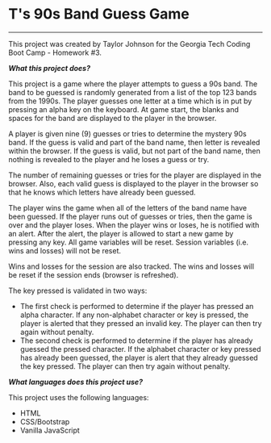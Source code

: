# T's 90s Band Guess Game 
--------------------------------------------------------------------------------------------------------------------

This project was created by Taylor Johnson for the Georgia Tech Coding Boot Camp - Homework #3.

__*What this project does?*__

This project is a game where the player attempts to guess a 90s band. The band to be guessed is randomly generated from a list of the top 123 bands from the 1990s. The player guesses one letter at a time which is in put by pressing an alpha key on the keyboard. At game start, the blanks and spaces for the band are displayed to the player in the browser.

A player is given nine (9) guesses or tries to determine the mystery 90s band. If the guess is valid and part of the band name, then letter is revealed within the browser. If the guess is valid, but not part of the band name, then nothing is revealed to the player and he loses a guess or try.

The number of remaining guesses or tries for the player are displayed in the browser. Also, each valid guess is displayed to the player in the browser so that he knows which letters have already been guessed.

The player wins the game when all of the letters of the band name have been guessed. If the player runs out of guesses or tries, then the game is over and the player loses. When the player wins or loses, he is notified with an alert. After the alert, the player is allowed to start a new game by pressing any key. All game variables will be reset. Session variables (i.e. wins and losses) will not be reset.

Wins and losses for the session are also tracked. The wins and losses will be reset if the session ends (browser is refreshed).

The key pressed is validated in two ways:
* The first check is performed to determine if the player has pressed an alpha character. If any non-alphabet character or key is pressed, the player is alerted that they pressed an invalid key. The player can then try again without penalty.
* The second check is performed to determine if the player has already guessed the pressed character. If the alphabet character or key pressed has already been guessed, the player is alert that they already guessed the key pressed. The player can then try again without penalty.

__*What languages does this project use?*__

This project uses the following languages:
* HTML
* CSS/Bootstrap
* Vanilla JavaScript

